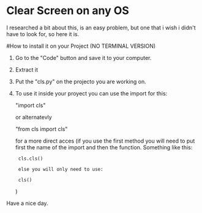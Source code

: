 # Clear Screen on any OS

I researched a bit about this, is an easy problem, but one that i wish i didn't have to look for, so here it is.

#How to install it on your Project (NO TERMINAL VERSION) 

1) Go to the "Code" button and save it to your computer.
2) Extract it
3) Put the "cls.py" on the projecto you are working on.
4) To use it inside your proyect you can use the import for this:
	
	"import cls"
	
	or alternatevly
	
	"from cls import cls"
	
	for a more direct acces
	(if you use the first method you will need to put first the name of the import and then the function.
	Something like this:
		
		cls.cls()
		
		else you will only need to use:
		
		cls()
	)
	
Have a nice day.
